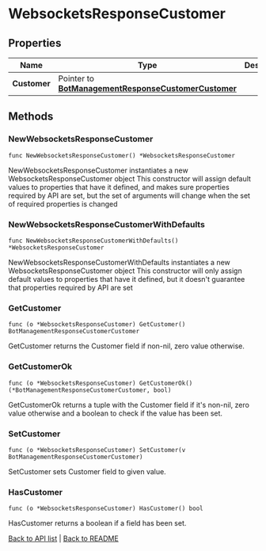 # WebsocketsResponseCustomer

## Properties

Name | Type | Description | Notes
------------ | ------------- | ------------- | -------------
**Customer** | Pointer to [**BotManagementResponseCustomerCustomer**](BotManagementResponseCustomerCustomer.md) |  | [optional] 

## Methods

### NewWebsocketsResponseCustomer

`func NewWebsocketsResponseCustomer() *WebsocketsResponseCustomer`

NewWebsocketsResponseCustomer instantiates a new WebsocketsResponseCustomer object
This constructor will assign default values to properties that have it defined,
and makes sure properties required by API are set, but the set of arguments
will change when the set of required properties is changed

### NewWebsocketsResponseCustomerWithDefaults

`func NewWebsocketsResponseCustomerWithDefaults() *WebsocketsResponseCustomer`

NewWebsocketsResponseCustomerWithDefaults instantiates a new WebsocketsResponseCustomer object
This constructor will only assign default values to properties that have it defined,
but it doesn't guarantee that properties required by API are set

### GetCustomer

`func (o *WebsocketsResponseCustomer) GetCustomer() BotManagementResponseCustomerCustomer`

GetCustomer returns the Customer field if non-nil, zero value otherwise.

### GetCustomerOk

`func (o *WebsocketsResponseCustomer) GetCustomerOk() (*BotManagementResponseCustomerCustomer, bool)`

GetCustomerOk returns a tuple with the Customer field if it's non-nil, zero value otherwise
and a boolean to check if the value has been set.

### SetCustomer

`func (o *WebsocketsResponseCustomer) SetCustomer(v BotManagementResponseCustomerCustomer)`

SetCustomer sets Customer field to given value.

### HasCustomer

`func (o *WebsocketsResponseCustomer) HasCustomer() bool`

HasCustomer returns a boolean if a field has been set.


[Back to API list](../README.md#documentation-for-api-endpoints) | [Back to README](../README.md)


